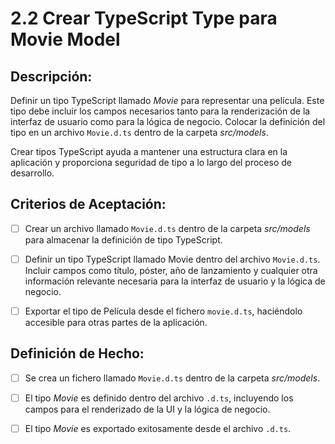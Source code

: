 # 2.2 Crear TypeScript Type para Movie Model

## Descripción:

Definir un tipo TypeScript llamado _Movie_ para representar una película. Este tipo debe incluir los campos necesarios tanto para la renderización de la interfaz de usuario como para la lógica de negocio. Colocar la definición del tipo en un archivo `Movie.d.ts` dentro de la carpeta _src/models_.

Crear tipos TypeScript ayuda a mantener una estructura clara en la aplicación y proporciona seguridad de tipo a lo largo del proceso de desarrollo.

## Criterios de Aceptación:

- [ ] Crear un archivo llamado `Movie.d.ts` dentro de la carpeta _src/models_ para almacenar la definición de tipo TypeScript.

- [ ] Definir un tipo TypeScript llamado Movie dentro del archivo `Movie.d.ts`. Incluir campos como título, póster, año de lanzamiento y cualquier otra información relevante necesaria para la interfaz de usuario y la lógica de negocio.

- [ ] Exportar el tipo de Película desde el fichero `movie.d.ts`, haciéndolo accesible para otras partes de la aplicación.

## Definición de Hecho:

- [ ] Se crea un fichero llamado `Movie.d.ts` dentro de la carpeta _src/models_.

- [ ] El tipo _Movie_ es definido dentro del archivo `.d.ts`, incluyendo los campos para el renderizado de la UI y la lógica de negocio.

- [ ] El tipo _Movie_ es exportado exitosamente desde el archivo `.d.ts`.
